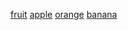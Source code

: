 [fruit](http://dict.youdao.com/w/eng/fruit/#keyfrom=dict2.index) [apple](http://dict.youdao.com/w/eng/apple/#keyfrom=dict2.index) [orange](http://dict.youdao.com/w/eng/orange/#keyfrom=dict2.index) [banana](http://dict.youdao.com/w/eng/banana/#keyfrom=dict2.index)
